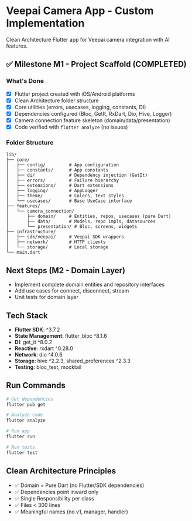 # Veepai Camera App - Custom Implementation

Clean Architecture Flutter app for Veepai camera integration with AI features.

## ✅ Milestone M1 - Project Scaffold (COMPLETED)

### What's Done
- [x] Flutter project created with iOS/Android platforms
- [x] Clean Architecture folder structure
- [x] Core utilities (errors, usecases, logging, constants, DI)
- [x] Dependencies configured (Bloc, GetIt, RxDart, Dio, Hive, Logger)
- [x] Camera connection feature skeleton (domain/data/presentation)
- [x] Code verified with `flutter analyze` (no issues)

### Folder Structure
```
lib/
├── core/
│   ├── config/         # App configuration
│   ├── constants/      # App constants
│   ├── di/             # Dependency injection (GetIt)
│   ├── errors/         # Failure hierarchy
│   ├── extensions/     # Dart extensions
│   ├── logging/        # AppLogger
│   ├── theme/          # Colors, text styles
│   └── usecases/       # Base UseCase interface
├── features/
│   └── camera_connection/
│       ├── domain/     # Entities, repos, usecases (pure Dart)
│       ├── data/       # Models, repo impls, datasources
│       └── presentation/ # Bloc, screens, widgets
├── infrastructure/
│   ├── sdk/veepai/     # Veepai SDK wrappers
│   ├── network/        # HTTP clients
│   └── storage/        # Local storage
└── main.dart
```

## Next Steps (M2 - Domain Layer)
- Implement complete domain entities and repository interfaces
- Add use cases for connect, disconnect, stream
- Unit tests for domain layer

## Tech Stack
- **Flutter SDK**: ^3.7.2
- **State Management**: flutter_bloc ^8.1.6
- **DI**: get_it ^8.0.2
- **Reactive**: rxdart ^0.28.0
- **Network**: dio ^4.0.6
- **Storage**: hive ^2.2.3, shared_preferences ^2.3.3
- **Testing**: bloc_test, mocktail

## Run Commands
```bash
# Get dependencies
flutter pub get

# Analyze code
flutter analyze

# Run app
flutter run

# Run tests
flutter test
```

## Clean Architecture Principles
- ✅ Domain = Pure Dart (no Flutter/SDK dependencies)
- ✅ Dependencies point inward only
- ✅ Single Responsibility per class
- ✅ Files < 300 lines
- ✅ Meaningful names (no v1, manager, handler)
